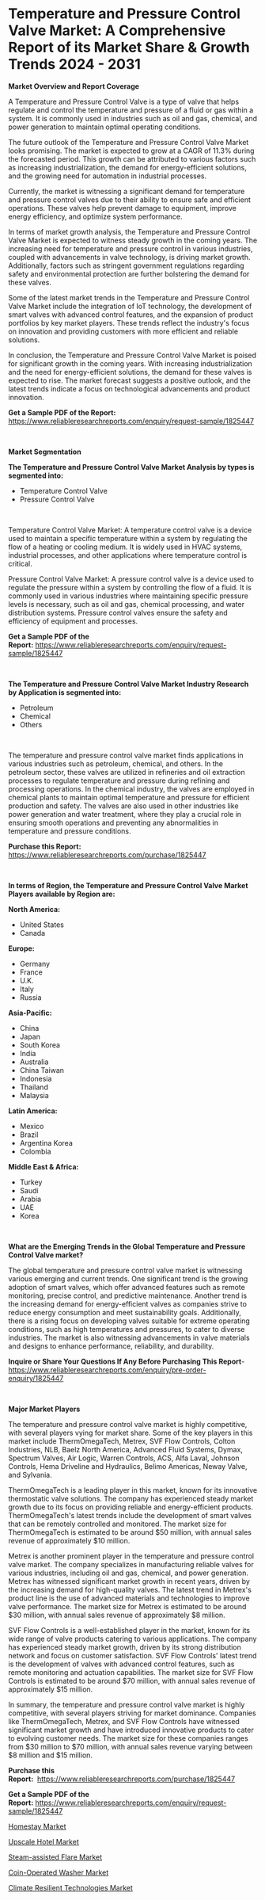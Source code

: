 <p><h1>Temperature and Pressure Control Valve Market: A Comprehensive Report of its Market Share & Growth Trends 2024 - 2031</h1></p><p><strong>Market Overview and Report Coverage</strong></p>
<p><p>A Temperature and Pressure Control Valve is a type of valve that helps regulate and control the temperature and pressure of a fluid or gas within a system. It is commonly used in industries such as oil and gas, chemical, and power generation to maintain optimal operating conditions.</p><p>The future outlook of the Temperature and Pressure Control Valve Market looks promising. The market is expected to grow at a CAGR of 11.3% during the forecasted period. This growth can be attributed to various factors such as increasing industrialization, the demand for energy-efficient solutions, and the growing need for automation in industrial processes.</p><p>Currently, the market is witnessing a significant demand for temperature and pressure control valves due to their ability to ensure safe and efficient operations. These valves help prevent damage to equipment, improve energy efficiency, and optimize system performance.</p><p>In terms of market growth analysis, the Temperature and Pressure Control Valve Market is expected to witness steady growth in the coming years. The increasing need for temperature and pressure control in various industries, coupled with advancements in valve technology, is driving market growth. Additionally, factors such as stringent government regulations regarding safety and environmental protection are further bolstering the demand for these valves.</p><p>Some of the latest market trends in the Temperature and Pressure Control Valve Market include the integration of IoT technology, the development of smart valves with advanced control features, and the expansion of product portfolios by key market players. These trends reflect the industry's focus on innovation and providing customers with more efficient and reliable solutions.</p><p>In conclusion, the Temperature and Pressure Control Valve Market is poised for significant growth in the coming years. With increasing industrialization and the need for energy-efficient solutions, the demand for these valves is expected to rise. The market forecast suggests a positive outlook, and the latest trends indicate a focus on technological advancements and product innovation.</p></p>
<p><strong>Get a Sample PDF of the Report:</strong> <a href="https://www.reliableresearchreports.com/enquiry/request-sample/1825447">https://www.reliableresearchreports.com/enquiry/request-sample/1825447</a></p>
<p>&nbsp;</p>
<p><strong>Market Segmentation</strong></p>
<p><strong>The Temperature and Pressure Control Valve Market Analysis by types is segmented into:</strong></p>
<p><ul><li>Temperature Control Valve</li><li>Pressure Control Valve</li></ul></p>
<p>&nbsp;</p>
<p><p>Temperature Control Valve Market: A temperature control valve is a device used to maintain a specific temperature within a system by regulating the flow of a heating or cooling medium. It is widely used in HVAC systems, industrial processes, and other applications where temperature control is critical.</p><p>Pressure Control Valve Market: A pressure control valve is a device used to regulate the pressure within a system by controlling the flow of a fluid. It is commonly used in various industries where maintaining specific pressure levels is necessary, such as oil and gas, chemical processing, and water distribution systems. Pressure control valves ensure the safety and efficiency of equipment and processes.</p></p>
<p><strong>Get a Sample PDF of the Report:</strong>&nbsp;<a href="https://www.reliableresearchreports.com/enquiry/request-sample/1825447">https://www.reliableresearchreports.com/enquiry/request-sample/1825447</a></p>
<p>&nbsp;</p>
<p><strong>The Temperature and Pressure Control Valve Market Industry Research by Application is segmented into:</strong></p>
<p><ul><li>Petroleum</li><li>Chemical</li><li>Others</li></ul></p>
<p>&nbsp;</p>
<p><p>The temperature and pressure control valve market finds applications in various industries such as petroleum, chemical, and others. In the petroleum sector, these valves are utilized in refineries and oil extraction processes to regulate temperature and pressure during refining and processing operations. In the chemical industry, the valves are employed in chemical plants to maintain optimal temperature and pressure for efficient production and safety. The valves are also used in other industries like power generation and water treatment, where they play a crucial role in ensuring smooth operations and preventing any abnormalities in temperature and pressure conditions.</p></p>
<p><strong>Purchase this Report:</strong>&nbsp; <a href="https://www.reliableresearchreports.com/purchase/1825447">https://www.reliableresearchreports.com/purchase/1825447</a></p>
<p>&nbsp;</p>
<p><strong>In terms of Region, the Temperature and Pressure Control Valve Market Players available by Region are:</strong></p>
<p>
    <p> <strong> North America: </strong>
        <ul>
            <li>United States</li>
            <li>Canada</li>
        </ul>
        </p> 
    <p> <strong> Europe: </strong>
        <ul>
            <li>Germany</li>
            <li>France</li>
            <li>U.K.</li>
            <li>Italy</li>
            <li>Russia</li>
        </ul>
        </p> 
    <p> <strong> Asia-Pacific: </strong>
        <ul>
            <li>China</li>
            <li>Japan</li>
            <li>South Korea</li>
            <li>India</li>
            <li>Australia</li>
            <li>China Taiwan</li>
            <li>Indonesia</li>
            <li>Thailand</li>
            <li>Malaysia</li>
        </ul>
        </p> 
    <p> <strong> Latin America: </strong>
        <ul>
            <li>Mexico</li>
            <li>Brazil</li>
            <li>Argentina Korea</li>
            <li>Colombia</li>
        </ul>
        </p> 
    <p> <strong> Middle East & Africa: </strong>
        <ul>
            <li>Turkey</li>
            <li>Saudi</li>
            <li>Arabia</li>
            <li>UAE</li>
            <li>Korea</li>
        </ul>
    </p>
    </p>
<p>&nbsp;</p>
<p><strong>What are the Emerging Trends in the Global Temperature and Pressure Control Valve market?</strong></p>
<p><p>The global temperature and pressure control valve market is witnessing various emerging and current trends. One significant trend is the growing adoption of smart valves, which offer advanced features such as remote monitoring, precise control, and predictive maintenance. Another trend is the increasing demand for energy-efficient valves as companies strive to reduce energy consumption and meet sustainability goals. Additionally, there is a rising focus on developing valves suitable for extreme operating conditions, such as high temperatures and pressures, to cater to diverse industries. The market is also witnessing advancements in valve materials and designs to enhance performance, reliability, and durability.</p></p>
<p><strong>Inquire or Share Your Questions If Any Before Purchasing This Report</strong>- <a href="https://www.reliableresearchreports.com/enquiry/pre-order-enquiry/1825447">https://www.reliableresearchreports.com/enquiry/pre-order-enquiry/1825447</a></p>
<p>&nbsp;</p>
<p><strong>Major Market Players</strong></p>
<p><p>The temperature and pressure control valve market is highly competitive, with several players vying for market share. Some of the key players in this market include ThermOmegaTech, Metrex, SVF Flow Controls, Colton Industries, NLB, Baelz North America, Advanced Fluid Systems, Dymax, Spectrum Valves, Air Logic, Warren Controls, ACS, Alfa Laval, Johnson Controls, Hema Driveline and Hydraulics, Belimo Americas, Neway Valve, and Sylvania.</p><p>ThermOmegaTech is a leading player in this market, known for its innovative thermostatic valve solutions. The company has experienced steady market growth due to its focus on providing reliable and energy-efficient products. ThermOmegaTech's latest trends include the development of smart valves that can be remotely controlled and monitored. The market size for ThermOmegaTech is estimated to be around $50 million, with annual sales revenue of approximately $10 million.</p><p>Metrex is another prominent player in the temperature and pressure control valve market. The company specializes in manufacturing reliable valves for various industries, including oil and gas, chemical, and power generation. Metrex has witnessed significant market growth in recent years, driven by the increasing demand for high-quality valves. The latest trend in Metrex's product line is the use of advanced materials and technologies to improve valve performance. The market size for Metrex is estimated to be around $30 million, with annual sales revenue of approximately $8 million.</p><p>SVF Flow Controls is a well-established player in the market, known for its wide range of valve products catering to various applications. The company has experienced steady market growth, driven by its strong distribution network and focus on customer satisfaction. SVF Flow Controls' latest trend is the development of valves with advanced control features, such as remote monitoring and actuation capabilities. The market size for SVF Flow Controls is estimated to be around $70 million, with annual sales revenue of approximately $15 million.</p><p>In summary, the temperature and pressure control valve market is highly competitive, with several players striving for market dominance. Companies like ThermOmegaTech, Metrex, and SVF Flow Controls have witnessed significant market growth and have introduced innovative products to cater to evolving customer needs. The market size for these companies ranges from $30 million to $70 million, with annual sales revenue varying between $8 million and $15 million.</p></p>
<p><strong>Purchase this Report:</strong>&nbsp;&nbsp;<a href="https://www.reliableresearchreports.com/purchase/1825447">https://www.reliableresearchreports.com/purchase/1825447</a></p>
<p></p>
<p><strong>Get a Sample PDF of the Report:</strong>&nbsp;<a href="https://www.reliableresearchreports.com/enquiry/request-sample/1825447">https://www.reliableresearchreports.com/enquiry/request-sample/1825447</a></p>
<p><p><a href="https://medium.com/@jessicajones1965/homestay-nbsp-market-focuses-on-market-share-size-and-projected-forecast-till-2030-4ff5cd1d20e1">Homestay Market</a></p><p><a href="https://medium.com/@jessicajones1965/upscale-hotel-market-trends-forecast-and-competitive-analysis-to-2030-c7338148e15d">Upscale Hotel Market</a></p><p><a href="https://github.com/Chiragrp25/Market-Research-Report-List-2/blob/main/steam-assisted-flare-market.md">Steam-assisted Flare Market</a></p><p><a href="https://github.com/santosh758595/Market-Research-Report-List-2/blob/main/coin-operated-washer-market.md">Coin-Operated Washer Market</a></p><p><a href="https://medium.com/@jessicajones1965/climate-resilient-technologies-market-size-market-outlook-and-market-forecast-2023-to-2030-34b0fac3d8b2">Climate Resilient Technologies Market</a></p></p>